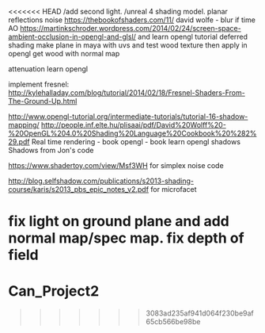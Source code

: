 <<<<<<< HEAD
/add second light.
/unreal 4 shading model.
planar reflections
noise https://thebookofshaders.com/11/ david wolfe  -
blur if time
AO https://martinkschroder.wordpress.com/2014/02/24/screen-space-ambient-occlusion-in-opengl-and-glsl/ and learn opengl tutorial
deferred shading
make plane in maya with uvs and test wood texture then apply in opengl
get wood with normal map

attenuation learn opengl

implement fresnel: http://kylehalladay.com/blog/tutorial/2014/02/18/Fresnel-Shaders-From-The-Ground-Up.html

http://www.opengl-tutorial.org/intermediate-tutorials/tutorial-16-shadow-mapping/
http://people.inf.elte.hu/plisaai/pdf/David%20Wolff%20-%20OpenGL%204.0%20Shading%20Language%20Cookbook%20%282%29.pdf
Real time rendering - book
opengl - book
learn opengl shadows
Shadows from Jon's code

https://www.shadertoy.com/view/Msf3WH for simplex noise code

http://blog.selfshadow.com/publications/s2013-shading-course/karis/s2013_pbs_epic_notes_v2.pdf for microfacet

fix light on ground plane and add normal map/spec map.
fix depth of field
=======
# Can_Project2
>>>>>>> 3083ad235af941d064f230be9af65cb566be98be
